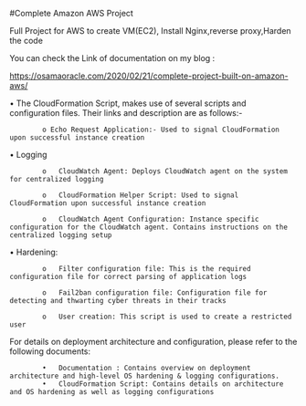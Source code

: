 #Complete Amazon AWS Project


Full Project for AWS to create VM(EC2), Install Nginx,reverse proxy,Harden the code 

You can check the Link of documentation on my blog :


https://osamaoracle.com/2020/02/21/complete-project-built-on-amazon-aws/

•	The CloudFormation Script, makes use of several scripts and configuration files. Their links and description are as follows:-

            o Echo Request Application:- Used to signal CloudFormation upon successful instance creation
      
•	Logging

            o	CloudWatch Agent: Deploys CloudWatch agent on the system for centralized logging

            o	CloudFormation Helper Script: Used to signal CloudFormation upon successful instance creation

            o	CloudWatch Agent Configuration: Instance specific configuration for the CloudWatch agent. Contains instructions on the centralized logging setup

    
•	Hardening:

            o	Filter configuration file: This is the required configuration file for correct parsing of application logs

            o	Fail2ban configuration file: Configuration file for detecting and thwarting cyber threats in their tracks

            o	User creation: This script is used to create a restricted user


For details on deployment architecture and configuration, please refer to the following documents:


            •	Documentation : Contains overview on deployment architecture and high-level OS hardening & logging configurations.
            •	CloudFormation Script: Contains details on architecture and OS hardening as well as logging configurations


